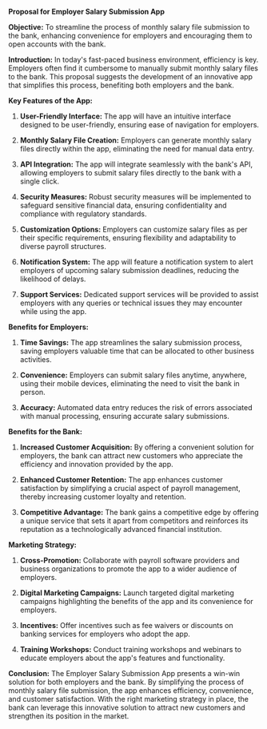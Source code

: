 **Proposal for Employer Salary Submission App**

**Objective:**
To streamline the process of monthly salary file submission to the bank, enhancing convenience for employers and encouraging them to open accounts with the bank.

**Introduction:**
In today's fast-paced business environment, efficiency is key. Employers often find it cumbersome to manually submit monthly salary files to the bank. This proposal suggests the development of an innovative app that simplifies this process, benefiting both employers and the bank.

**Key Features of the App:**

1. **User-Friendly Interface:** The app will have an intuitive interface designed to be user-friendly, ensuring ease of navigation for employers.

2. **Monthly Salary File Creation:** Employers can generate monthly salary files directly within the app, eliminating the need for manual data entry.

3. **API Integration:** The app will integrate seamlessly with the bank's API, allowing employers to submit salary files directly to the bank with a single click.

4. **Security Measures:** Robust security measures will be implemented to safeguard sensitive financial data, ensuring confidentiality and compliance with regulatory standards.

5. **Customization Options:** Employers can customize salary files as per their specific requirements, ensuring flexibility and adaptability to diverse payroll structures.

6. **Notification System:** The app will feature a notification system to alert employers of upcoming salary submission deadlines, reducing the likelihood of delays.

7. **Support Services:** Dedicated support services will be provided to assist employers with any queries or technical issues they may encounter while using the app.

**Benefits for Employers:**

1. **Time Savings:** The app streamlines the salary submission process, saving employers valuable time that can be allocated to other business activities.

2. **Convenience:** Employers can submit salary files anytime, anywhere, using their mobile devices, eliminating the need to visit the bank in person.

3. **Accuracy:** Automated data entry reduces the risk of errors associated with manual processing, ensuring accurate salary submissions.

**Benefits for the Bank:**

1. **Increased Customer Acquisition:** By offering a convenient solution for employers, the bank can attract new customers who appreciate the efficiency and innovation provided by the app.

2. **Enhanced Customer Retention:** The app enhances customer satisfaction by simplifying a crucial aspect of payroll management, thereby increasing customer loyalty and retention.

3. **Competitive Advantage:** The bank gains a competitive edge by offering a unique service that sets it apart from competitors and reinforces its reputation as a technologically advanced financial institution.

**Marketing Strategy:**

1. **Cross-Promotion:** Collaborate with payroll software providers and business organizations to promote the app to a wider audience of employers.

2. **Digital Marketing Campaigns:** Launch targeted digital marketing campaigns highlighting the benefits of the app and its convenience for employers.

3. **Incentives:** Offer incentives such as fee waivers or discounts on banking services for employers who adopt the app.

4. **Training Workshops:** Conduct training workshops and webinars to educate employers about the app's features and functionality.

**Conclusion:**
The Employer Salary Submission App presents a win-win solution for both employers and the bank. By simplifying the process of monthly salary file submission, the app enhances efficiency, convenience, and customer satisfaction. With the right marketing strategy in place, the bank can leverage this innovative solution to attract new customers and strengthen its position in the market.
